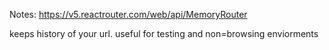 Notes:
<MemoryRouter>
https://v5.reactrouter.com/web/api/MemoryRouter

keeps history of your url. useful for testing and non=browsing enviorments